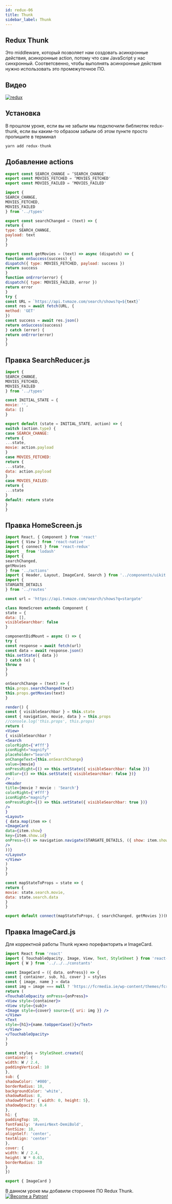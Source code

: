 ```yaml
---
id: redux-06
title: Thunk
sidebar_label: Thunk
---
```


## Redux Thunk

Это middleware, который позволяет нам создовать асинхронные действия, асинхронные action, потому что сам JavaScript у нас синхронный. Соответсвенно, чтобы выполнять асинхронные действия нужно использовать это промежуточное ПО. 

## Видео

[![redux](/img/redux/06.gif)](https://youtu.be/-eE3ySQIV80)

## Установка

В прошлом уроке, если вы не забыли мы подключили библиотек redux-thunk, если вы каким-то образом забыли об этом пункте просто пропишите в терминал

```jsx
yarn add redux-thunk
```

## Добавление actions

```jsx title="../src/types.js"
export const SEARCH_CHANGE = ‘SEARCH_CHANGE'
export const MOVIES_FETCHED = ‘MOVIES_FETCHED'
export const MOVIES_FAILED = ‘MOVIES_FAILED'
```

```jsx title="../src/actions/index.js"
import { 
SEARCH_CHANGE,
MOVIES_FETCHED,
MOVIES_FAILED
} from '../types'

export const searchChanged = (text) => {
return {
type: SEARCH_CHANGE,
payload: text
}
} 

export const getMovies = (text) => async (dispatch) => {
function onSuccess(success) {
dispatch({ type: MOVIES_FETCHED, payload: success })
return success
}
function onError(error) {
dispatch({ type: MOVIES_FAILED, error })
return error
}
try {
const URL = `https://api.tvmaze.com/search/shows?q=${text}`
const res = await fetch(URL, {
method: 'GET'
})
const success = await res.json()
return onSuccess(success)
} catch (error) {
return onError(error)
}
}
```
## Правка SearchReducer.js

```jsx title="../src/reducers/SeachReducers.js"
import { 
SEARCH_CHANGE,
MOVIES_FETCHED,
MOVIES_FAILED
} from '../types'

const INITIAL_STATE = {
movie: '',
data: []
}

export default (state = INITIAL_STATE, action) => {
switch (action.type) {
case SEARCH_CHANGE:
return {
...state,
movie: action.payload
}
case MOVIES_FETCHED:
return {
...state,
data: action.payload
}
case MOVIES_FAILED:
return {
...state
}
default: return state
}
}
```

## Правка HomeScreen.js

```jsx title="../src/components/uikit/HomeScreen.js"
import React, { Component } from 'react'
import { View } from 'react-native'
import { connect } from 'react-redux'
import _ from 'lodash'
import { 
searchChanged,
getMovies
} from '../actions'
import { Header, Layout, ImageCard, Search } from '../components/uikit'
import {
STARGATE_DETAILS
} from '../routes'

const url = 'https://api.tvmaze.com/search/shows?q=stargate'

class HomeScreen extends Component {
state = {
data: [],
visibleSearchbar: false
}

componentDidMount = async () => {
try {
const response = await fetch(url)
const data = await response.json()
this.setState({ data })
} catch (e) {
throw e
}
}

onSearchChange = (text) => {
this.props.searchChanged(text)
this.props.getMovies(text)
}

render() {
const { visibleSearchbar } = this.state
const { navigation, movie, data } = this.props
//console.log('this.props', this.props)
return (
<View>
{ visibleSearchbar ?
<Search
colorRight={'#fff'}
iconRight="magnify"
placeholder="Search"
onChangeText={this.onSearchChange}
value={movie}
onPressRight={() => this.setState({ visibleSearchbar: false })}
onBlur={() => this.setState({ visibleSearchbar: false })}
/> :
<Header
title={movie ? movie : 'Search'} 
colorRight={'#fff'}
iconRight="magnify"
onPressRight={() => this.setState({ visibleSearchbar: true })}
/> 
}
<Layout>
{ data.map(item => (
<ImageCard
data={item.show}
key={item.show.id}
onPress={() => navigation.navigate(STARGATE_DETAILS, ({ show: item.show }))}
/>
))}
</Layout>
</View>
)
}
}

const mapStateToProps = state => {
return {
movie: state.search.movie,
data: state.search.data
}
}

export default connect(mapStateToProps, { searchChanged, getMovies })(HomeScreen)
```

## Правка ImageCard.js

Для корректной работы Thunk нужно порефакторить и ImageCard.

```jsx title="../src/components/ImageCard.js"
import React from 'react'
import { TouchableOpacity, Image, View, Text, StyleSheet } from 'react-native'
import { W } from '../../../constants'

const ImageCard = ({ data, onPress}) => {
const { container, sub, h1, cover } = styles
const { image, name } = data
const img = image === null ? 'https://fcrmedia.ie/wp-content/themes/fcr/assets/images/defau..' : `https${image.medium.slice(4)}`
return (
<TouchableOpacity onPress={onPress}>
<View style={container}>
<View style={sub}>
<Image style={cover} source={{ uri: img }} />
</View>
<Text
style={h1}>{name.toUpperCase()}</Text>
</View>
</TouchableOpacity>
)
}

const styles = StyleSheet.create({
container: {
width: W / 2.4,
paddingVertical: 10
},
sub: {
shadowColor: '#000',
borderRadius: 10,
backgroundColor: 'white',
shadowRadius: 8,
shadowOffset: { width: 0, height: 5},
shadowOpacity: 0.4
},
h1: {
paddingTop: 10,
fontFamily: 'AvenirNext-DemiBold',
fontSize: 18,
alignSelf: 'center',
textAlign: 'center'
},
cover: {
width: W / 2.4,
height: W * 0.63,
borderRadius: 10
}
})

export { ImageCard }
```
В данном уроке мы добавили стороннее ПО Redux Thunk.
[![Become a Patron!](/img/logo/patreon.jpg)](https://www.patreon.com/bePatron?u=31769291)